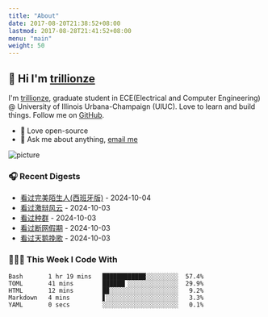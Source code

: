 ```yaml
---
title: "About"
date: 2017-08-20T21:38:52+08:00
lastmod: 2017-08-28T21:41:52+08:00
menu: "main"
weight: 50
---
```


## 👋 Hi I'm [trillionze](https://www.trillionze.com)

I'm [trillionze](https://www.trillionze.com), graduate student in ECE(Electrical and Computer Engineering) @ University of Illinois Urbana-Champaign (UIUC). Love to learn and build things. Follow me on [GitHub](https://github.com/trillionze).

- 💼 Love open-source
- 💬 Ask me about anything, [email me](trillionze@163.com)

![picture](https://image.pseudoyu.com/images/dino.gif)

### 🎧 Recent Digests

<!-- douban starts -->
* <a href='http://movie.douban.com/subject/26888905/' target='_blank'>看过完美陌生人(西班牙版)</a> - 2024-10-04
* <a href='http://movie.douban.com/subject/2077287/' target='_blank'>看过激辩风云</a> - 2024-10-03
* <a href='http://movie.douban.com/subject/2072475/' target='_blank'>看过种群</a> - 2024-10-03
* <a href='http://movie.douban.com/subject/35151492/' target='_blank'>看过断网假期</a> - 2024-10-03
* <a href='http://movie.douban.com/subject/35258381/' target='_blank'>看过天鹅挽歌</a> - 2024-10-03
<!-- douban ends -->

### 👨🏻‍💻 This Week I Code With

<!-- code_time starts -->

```text
Bash       1 hr 19 mins   ████████████░░░░░░░░░  57.4%
TOML       41 mins        ██████▎░░░░░░░░░░░░░░  29.9%
HTML       12 mins        █▉░░░░░░░░░░░░░░░░░░░   9.2%
Markdown   4 mins         ▋░░░░░░░░░░░░░░░░░░░░   3.3%
YAML       0 secs         ░░░░░░░░░░░░░░░░░░░░░   0.1%
```

<!-- code_time ends -->
